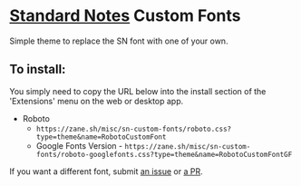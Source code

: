 # [Standard Notes](https://standardnotes.org) Custom Fonts

Simple theme to replace the SN font with one of your own.

## To install:
You simply need to copy the URL below into the install section of the 'Extensions' menu on the web or desktop app.

- Roboto
  - `https://zane.sh/misc/sn-custom-fonts/roboto.css?type=theme&name=RobotoCustomFont`
  - Google Fonts Version - `https://zane.sh/misc/sn-custom-fonts/roboto-googlefonts.css?type=theme&name=RobotoCustomFontGF`
  
If you want a different font, submit [an issue](https://github.com/zanedb/sn-custom-font/issues) or [a PR](https://github.com/zanedb/sn-custom-font/pulls).
